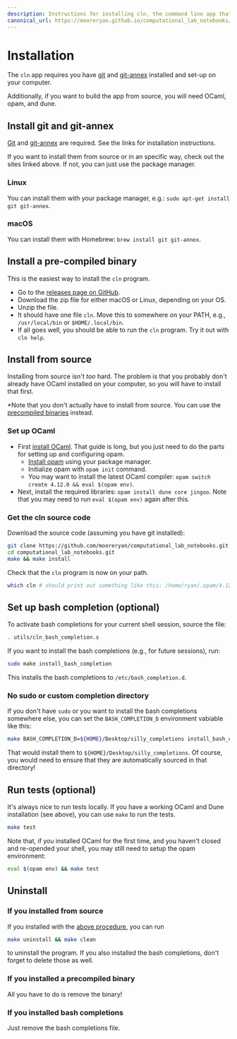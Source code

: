 ```yaml
---
description: Instructions for installing cln, the command line app that helps you set up and manage computational lab notebooks using git and git-annex.
canonical_url: https://mooreryan.github.io/computational_lab_notebooks/installation/
---
```


# Installation

The `cln` app requires you have
[git](https://git-scm.com/book/en/v2/Getting-Started-Installing-Git)
and [git-annex](https://git-annex.branchable.com/install/) installed
and set-up on your computer.

Additionally, if you want to build the app from source, you will need
OCaml, opam, and dune.

## Install git and git-annex

[Git](https://git-scm.com/) and
[git-annex](https://git-annex.branchable.com/) are required.  See the
links for installation instructions.

If you want to install them from source or in an specific way, check
out the sites linked above.  If not, you can just use the package
manager.

### Linux

You can install them with your package manager, e.g.: `sudo apt-get
install git git-annex`.

### macOS

You can install them with Homebrew: `brew install git git-annex`.

## Install a pre-compiled binary

This is the easiest way to install the `cln` program.

* Go to the [releases page on
  GitHub](https://github.com/mooreryan/computational_lab_notebooks/releases/).
* Download the zip file for either macOS or Linux, depending on your
  OS.
* Unzip the file.
* It should have one file `cln`.  Move this to somewhere on your PATH,
  e.g., `/usr/local/bin` or `$HOME/.local/bin`.
* If all goes well, you should be able to run the `cln` program.  Try
  it out with `cln help`.

## Install from source

Installing from source isn't *too* hard.  The problem is that you
probably don't already have OCaml installed on your computer, so you
will have to install that first.

*Note that you don't actually have to install from source.  You can
use the [precompiled
binaries](https://github.com/mooreryan/computational_lab_notebooks/releases/)
instead.

### Set up OCaml

* First [install OCaml](https://dev.realworldocaml.org/install.html).
  That guide is long, but you just need to do the parts for setting up
  and configuring opam.
  * [Install
    opam](http://opam.ocaml.org/doc/Install.html#Using-your-distribution-39-s-package-system)
    using your package manager.
  * Initialize opam with `opam init` command.
  * You may want to install the latest OCaml compiler: `opam switch
    create 4.12.0 && eval $(opam env)`.
* Next, install the required libraries: `opam install dune core
  jingoo`.  Note that you may need to run `eval $(opam env)` again
  after this.

### Get the cln source code

Download the source code (assuming you have git installed):

```sh
git clone https://github.com/mooreryan/computational_lab_notebooks.git
cd computational_lab_notebooks.git
make && make install
```

Check that the `cln` program is now on your path.

```sh
which cln # should print out something like this: /home/ryan/.opam/4.12.0/bin/cln
```

## Set up bash completion (optional)

To activate bash completions for your current shell session, source
the file:

```sh
. utils/cln_bash_completion.s
```

If you want to install the bash completions (e.g., for future
sessions), run:

```sh
sudo make install_bash_completion
```

This installs the bash completions to `/etc/bash_completion.d`.

### No sudo or custom completion directory

If you don't have `sudo` or you want to install the bash completions
somewhere else, you can set the `BASH_COMPLETION_D` environment
vabiable like this:

```sh
make BASH_COMPLETION_D=${HOME}/Desktop/silly_completions install_bash_completion
```

That would install them to `${HOME}/Desktop/silly_completions`.  Of
course, you would need to ensure that they are automatically sourced
in that directory!


## Run tests (optional)

It's always nice to run tests locally.  If you have a working OCaml
and Dune installation (see above), you can use `make` to run the
tests.

```sh
make test
```

Note that, if you installed OCaml for the first time, and you haven't
closed and re-opended your shell, you may still need to setup the opam
environment:

```sh
eval $(opam env) && make test
```

## Uninstall

### If you installed from source

If you installed with the [above
procedure](#install-from-source), you can run

```sh
make uninstall && make clean
```

to uninstall the program.  If you also installed the bash completions,
don't forget to delete those as well.

### If you installed a precompiled binary

All you have to do is remove the binary!

### If you installed bash completions

Just remove the bash completions file.
